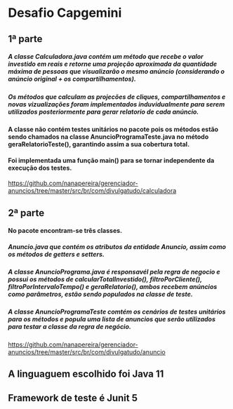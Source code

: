 # Desafio Capgemini

## 1ª parte

##### A classe Calculadora.java contém um método que recebe o valor investido em reais e retorne uma projeção aproximada da quantidade máxima de pessoas que visualizarão o mesmo anúncio (considerando o anúncio original + os compartilhamentos).

##### Os métodos que calculam as projecões de cliques, compartilhamentos e novas vizualizações foram implementados induvidualmente para serem utilizados posteriormente para gerar relatorio de cada anúncio.

#### A classe não contém testes unitários no pacote pois os métodos estão sendo chamados na classe AnuncioProgramaTeste.java no método geraRelatorioTeste(), garantindo assim a sua cobertura total.

#### Foi implementada uma função main() para se tornar independente da execução dos testes.

https://github.com/nanapereira/gerenciador-anuncios/tree/master/src/br/com/divulgatudo/calculadora

## 2ª parte

#### No pacote encontram-se três classes.

##### Anuncio.java que contém os atributos da entidade Anuncio, assim como os métodos de getters e setters.

##### A classe AnuncioPrograma.java é responsavél pela regra de negocio e possui os métodos de calcularTotalInvestido(), filtroPorCliente(), filtroPorIntervaloTempo() e geraRelatorio(), ambos recebem anúncios como parâmetros, estão sendo populados na classe de teste.

##### A classe AnuncioProgramaTeste comtém os cenários de testes unitários para os métodos e popula uma lista de anuncios que serão utilizados para testar a classe da regra de negócio.

https://github.com/nanapereira/gerenciador-anuncios/tree/master/src/br/com/divulgatudo/anuncio

## A linguaguem escolhido foi Java 11

## Framework de teste é Junit 5

